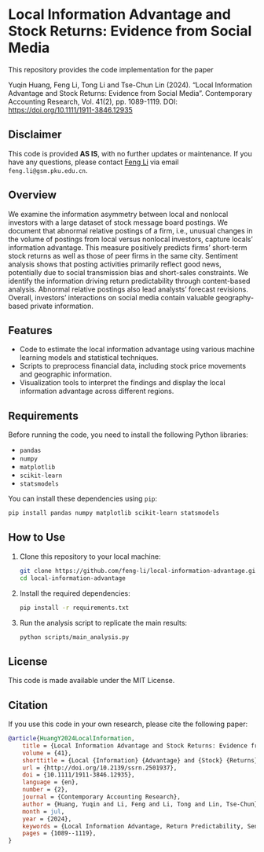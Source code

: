 # Local Information Advantage and Stock Returns: Evidence from Social Media

This repository provides the code implementation for the paper


Yuqin Huang, Feng Li, Tong Li and Tse-Chun Lin (2024). “Local Information Advantage and Stock Returns: Evidence from Social Media”. Contemporary Accounting Research, Vol. 41(2), pp. 1089-1119. DOI: https://doi.org/10.1111/1911-3846.12935

## Disclaimer

This code is provided **AS IS**, with no further updates or maintenance. If you have any questions, please contact [Feng Li](https://feng.li/) via email `feng.li@gsm.pku.edu.cn`.

## Overview

We examine the information asymmetry between local and nonlocal investors with a large dataset of stock message board postings. We document that abnormal relative postings of a firm, i.e., unusual changes in the volume of postings from local versus nonlocal investors, capture locals’ information advantage. This measure positively predicts firms’ short-term stock returns as well as those of peer firms in the same city. Sentiment analysis shows that posting activities primarily reflect good news, potentially due to social transmission bias and short-sales constraints. We identify the information driving return predictability through content-based analysis. Abnormal relative postings also lead analysts’ forecast revisions. Overall, investors’ interactions on social media contain valuable geography-based private information.


## Features

- Code to estimate the local information advantage using various machine learning models and statistical techniques.
- Scripts to preprocess financial data, including stock price movements and geographic information.
- Visualization tools to interpret the findings and display the local information advantage across different regions.

## Requirements

Before running the code, you need to install the following Python libraries:

- `pandas`
- `numpy`
- `matplotlib`
- `scikit-learn`
- `statsmodels`

You can install these dependencies using `pip`:

```bash
pip install pandas numpy matplotlib scikit-learn statsmodels
```

## How to Use

1. Clone this repository to your local machine:

   ```bash
   git clone https://github.com/feng-li/local-information-advantage.git
   cd local-information-advantage
   ```

2. Install the required dependencies:

   ```bash
   pip install -r requirements.txt
   ```

3. Run the analysis script to replicate the main results:

   ```bash
   python scripts/main_analysis.py
   ```

## License

This code is made available under the MIT License.

## Citation

If you use this code in your own research, please cite the following paper:

```bibtex
@article{HuangY2024LocalInformation,
	title = {Local Information Advantage and Stock Returns: Evidence from Social Media},
	volume = {41},
	shorttitle = {Local {Information} {Advantage} and {Stock} {Returns}},
	url = {http://doi.org/10.2139/ssrn.2501937},
	doi = {10.1111/1911-3846.12935},
	language = {en},
	number = {2},
	journal = {Contemporary Accounting Research},
	author = {Huang, Yuqin and Li, Feng and Li, Tong and Lin, Tse-Chun},
	month = jul,
	year = {2024},
	keywords = {Local Information Advantage, Return Predictability, Sentiment Analysis, Social Media, Topical Analysis},
	pages = {1089--1119},
}

```

